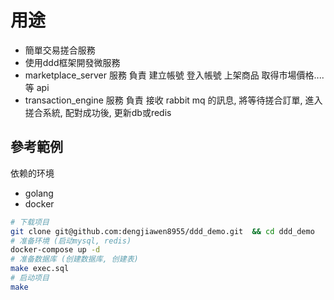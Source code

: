 # 用途
* 簡單交易搓合服務
* 使用ddd框架開發微服務
* marketplace_server 服務 負責 建立帳號 登入帳號 上架商品 取得市場價格.... 等 api
* transaction_engine 服務 負責 接收 rabbit mq 的訊息, 將等待搓合訂單, 進入搓合系統, 配對成功後, 更新db或redis


## 參考範例

依赖的环境

* golang
* docker

```bash
# 下载项目
git clone git@github.com:dengjiawen8955/ddd_demo.git  && cd ddd_demo
# 准备环境 (启动mysql, redis)
docker-compose up -d
# 准备数据库 (创建数据库, 创建表)
make exec.sql
# 启动项目
make
```
